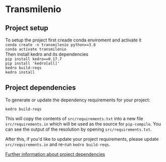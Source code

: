 # Transmilenio

## Project setup
To setup the project first creade conda enviroment and activate it<br>
`conda create -n transmilenio python==3.8`<br>
`conda activate transmilenio`<br>
Then install kedro and its dependencies<br>
`pip install kedro==0.17.7`<br>
`pip install 'kedro[all]'`<br>
`kedro build-reqs`<br>
`kedro install`

## Project dependencies

To generate or update the dependency requirements for your project:

```
kedro build-reqs
```

This will copy the contents of `src/requirements.txt` into a new file `src/requirements.in` which will be used as the source for `pip-compile`. You can see the output of the resolution by opening `src/requirements.txt`.

After this, if you'd like to update your project requirements, please update `src/requirements.in` and re-run `kedro build-reqs`.

[Further information about project dependencies](https://kedro.readthedocs.io/en/stable/04_kedro_project_setup/01_dependencies.html#project-specific-dependencies)
